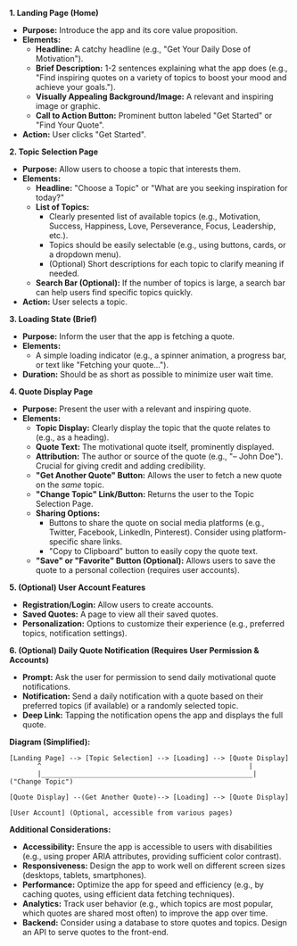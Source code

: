 **1. Landing Page (Home)**

- **Purpose:** Introduce the app and its core value proposition.
- **Elements:**
  - **Headline:** A catchy headline (e.g., "Get Your Daily Dose of Motivation").
  - **Brief Description:** 1-2 sentences explaining what the app does (e.g., "Find inspiring quotes on a variety of topics to boost your mood and achieve your goals.").
  - **Visually Appealing Background/Image:** A relevant and inspiring image or graphic.
  - **Call to Action Button:** Prominent button labeled "Get Started" or "Find Your Quote".
- **Action:** User clicks "Get Started".

**2. Topic Selection Page**

- **Purpose:** Allow users to choose a topic that interests them.
- **Elements:**
  - **Headline:** "Choose a Topic" or "What are you seeking inspiration for today?"
  - **List of Topics:**
    - Clearly presented list of available topics (e.g., Motivation, Success, Happiness, Love, Perseverance, Focus, Leadership, etc.).
    - Topics should be easily selectable (e.g., using buttons, cards, or a dropdown menu).
    - (Optional) Short descriptions for each topic to clarify meaning if needed.
  - **Search Bar (Optional):** If the number of topics is large, a search bar can help users find specific topics quickly.
- **Action:** User selects a topic.

**3. Loading State (Brief)**

- **Purpose:** Inform the user that the app is fetching a quote.
- **Elements:**
  - A simple loading indicator (e.g., a spinner animation, a progress bar, or text like "Fetching your quote...").
- **Duration:** Should be as short as possible to minimize user wait time.

**4. Quote Display Page**

- **Purpose:** Present the user with a relevant and inspiring quote.
- **Elements:**
  - **Topic Display:** Clearly display the topic that the quote relates to (e.g., as a heading).
  - **Quote Text:** The motivational quote itself, prominently displayed.
  - **Attribution:** The author or source of the quote (e.g., "– John Doe"). Crucial for giving credit and adding credibility.
  - **"Get Another Quote" Button:** Allows the user to fetch a new quote on the _same_ topic.
  - **"Change Topic" Link/Button:** Returns the user to the Topic Selection Page.
  - **Sharing Options:**
    - Buttons to share the quote on social media platforms (e.g., Twitter, Facebook, LinkedIn, Pinterest). Consider using platform-specific share links.
    - "Copy to Clipboard" button to easily copy the quote text.
  - **"Save" or "Favorite" Button (Optional):** Allows users to save the quote to a personal collection (requires user accounts).

**5. (Optional) User Account Features**

- **Registration/Login:** Allow users to create accounts.
- **Saved Quotes:** A page to view all their saved quotes.
- **Personalization:** Options to customize their experience (e.g., preferred topics, notification settings).

**6. (Optional) Daily Quote Notification (Requires User Permission & Accounts)**

- **Prompt:** Ask the user for permission to send daily motivational quote notifications.
- **Notification:** Send a daily notification with a quote based on their preferred topics (if available) or a randomly selected topic.
- **Deep Link:** Tapping the notification opens the app and displays the full quote.

**Diagram (Simplified):**

```
[Landing Page] --> [Topic Selection] --> [Loading] --> [Quote Display]
       ^                                                    |
       |_____________________________________________________| ("Change Topic")

[Quote Display] --(Get Another Quote)--> [Loading] --> [Quote Display]

[User Account] (Optional, accessible from various pages)
```

**Additional Considerations:**

- **Accessibility:** Ensure the app is accessible to users with disabilities (e.g., using proper ARIA attributes, providing sufficient color contrast).
- **Responsiveness:** Design the app to work well on different screen sizes (desktops, tablets, smartphones).
- **Performance:** Optimize the app for speed and efficiency (e.g., by caching quotes, using efficient data fetching techniques).
- **Analytics:** Track user behavior (e.g., which topics are most popular, which quotes are shared most often) to improve the app over time.
- **Backend:** Consider using a database to store quotes and topics. Design an API to serve quotes to the front-end.
